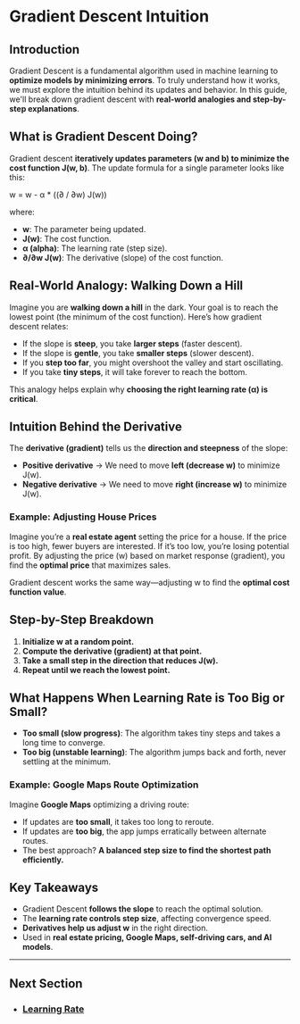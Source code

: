 # Gradient Descent Intuition

## Introduction
Gradient Descent is a fundamental algorithm used in machine learning to **optimize models by minimizing errors**. To truly understand how it works, we must explore the intuition behind its updates and behavior. In this guide, we'll break down gradient descent with **real-world analogies and step-by-step explanations**.

## What is Gradient Descent Doing?
Gradient descent **iteratively updates parameters (w and b) to minimize the cost function J(w, b)**. The update formula for a single parameter looks like this:

w = w - α * ((∂ / ∂w) J(w))

where:
- **w**: The parameter being updated.
- **J(w)**: The cost function.
- **α (alpha)**: The learning rate (step size).
- **∂/∂w J(w)**: The derivative (slope) of the cost function.

## Real-World Analogy: Walking Down a Hill
Imagine you are **walking down a hill** in the dark. Your goal is to reach the lowest point (the minimum of the cost function). Here’s how gradient descent relates:
- If the slope is **steep**, you take **larger steps** (faster descent).
- If the slope is **gentle**, you take **smaller steps** (slower descent).
- If you **step too far**, you might overshoot the valley and start oscillating.
- If you take **tiny steps**, it will take forever to reach the bottom.

This analogy helps explain why **choosing the right learning rate (α) is critical**.

## Intuition Behind the Derivative
The **derivative (gradient)** tells us the **direction and steepness** of the slope:
- **Positive derivative** → We need to move **left (decrease w)** to minimize J(w).
- **Negative derivative** → We need to move **right (increase w)** to minimize J(w).

### Example: Adjusting House Prices
Imagine you’re a **real estate agent** setting the price for a house. If the price is too high, fewer buyers are interested. If it’s too low, you’re losing potential profit. By adjusting the price (w) based on market response (gradient), you find the **optimal price** that maximizes sales. 

Gradient descent works the same way—adjusting w to find the **optimal cost function value**.

## Step-by-Step Breakdown
1. **Initialize w at a random point.**
2. **Compute the derivative (gradient) at that point.**
3. **Take a small step in the direction that reduces J(w).**
4. **Repeat until we reach the lowest point.**

## What Happens When Learning Rate is Too Big or Small?
- **Too small (slow progress)**: The algorithm takes tiny steps and takes a long time to converge.
- **Too big (unstable learning)**: The algorithm jumps back and forth, never settling at the minimum.

### Example: Google Maps Route Optimization
Imagine **Google Maps** optimizing a driving route:
- If updates are **too small**, it takes too long to reroute.
- If updates are **too big**, the app jumps erratically between alternate routes.
- The best approach? **A balanced step size to find the shortest path efficiently.**

## Key Takeaways
- Gradient Descent **follows the slope** to reach the optimal solution.  
- The **learning rate controls step size**, affecting convergence speed.  
- **Derivatives help us adjust w** in the right direction.  
- Used in **real estate pricing, Google Maps, self-driving cars, and AI models**.  

---
## Next Section
- ### [Learning Rate](Learning_Rate.md)

